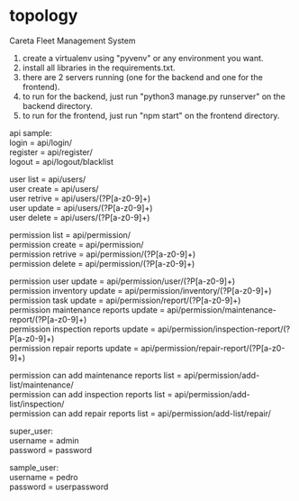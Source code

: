 # topology
Careta Fleet Management System

1. create a virtualenv using "pyvenv" or any environment you want.
2. install all libraries in the requirements.txt.
3. there are 2 servers running (one for the backend and one for the frontend).
4. to run for the backend, just run "python3 manage.py runserver" on the backend directory.
5. to run for the frontend, just run "npm start" on the frontend directory.



api sample:  
login = api/login/    
register = api/register/  
logout = api/logout/blacklist  

user list = api/users/  
user create = api/users/  
user retrive = api/users/(?P<format>[a-z0-9]+)  
user update = api/users/(?P<format>[a-z0-9]+)  
user delete = api/users/(?P<format>[a-z0-9]+)  
  
permission list = api/permission/  
permission create = api/permission/  
permission retrive = api/permission/(?P<format>[a-z0-9]+)  
permission delete = api/permission/(?P<format>[a-z0-9]+)  

permission user update = api/permission/user/(?P<format>[a-z0-9]+)  
permission inventory update = api/permission/inventory/(?P<format>[a-z0-9]+)  
permission task update = api/permission/report/(?P<format>[a-z0-9]+)  
permission maintenance reports update = api/permission/maintenance-report/(?P<format>[a-z0-9]+)  
permission inspection reports update = api/permission/inspection-report/(?P<format>[a-z0-9]+)  
permission repair reports update = api/permission/repair-report/(?P<format>[a-z0-9]+)  
  
permission can add maintenance reports list = api/permission/add-list/maintenance/  
permission can add inspection reports list = api/permission/add-list/inspection/  
permission can add repair reports list = api/permission/add-list/repair/  

  


  
super_user:  
username = admin  
password = password  
  
sample_user:  
username = pedro  
password = userpassword  

